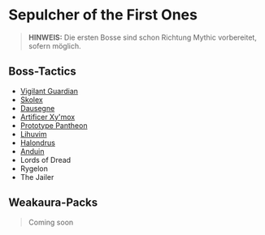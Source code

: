 # Sepulcher of the First Ones

> **HINWEIS:** Die ersten Bosse sind schon Richtung Mythic vorbereitet, sofern möglich.

## Boss-Tactics

- [Vigilant Guardian](guardian.md)
- [Skolex](skolex.md)
- [Dausegne](da_sausage.md)
- [Artificer Xy'mox](artificer.md)
- [Prototype Pantheon](pantheon.md)
- [Lihuvim](lihuvim.md)
- [Halondrus](halondrus.md)
- [Anduin](anduin.md)
- Lords of Dread
- Rygelon
- The Jailer

## Weakaura-Packs

> Coming soon
